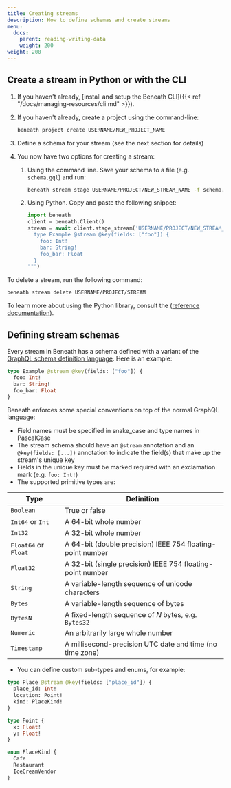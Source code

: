 ```yaml
---
title: Creating streams
description: How to define schemas and create streams
menu:
  docs:
    parent: reading-writing-data
    weight: 200
weight: 200
---
```


## Create a stream in Python or with the CLI

1. If you haven't already, [install and setup the Beneath CLI]({{< ref "/docs/managing-resources/cli.md" >}}).
2. If you haven't already, create a project using the command-line:
    ```bash
    beneath project create USERNAME/NEW_PROJECT_NAME
    ```

3. Define a schema for your stream (see the next section for details)
4. You now have two options for creating a stream:
    1. Using the command line. Save your schema to a file (e.g. `schema.gql`) and run:
        ```bash
        beneath stream stage USERNAME/PROJECT/NEW_STREAM_NAME -f schema.gql
        ```
    2. Using Python. Copy and paste the following snippet:
        ```python
        import beneath
        client = beneath.Client()
        stream = await client.stage_stream('USERNAME/PROJECT/NEW_STREAM_NAME', """
          type Example @stream @key(fields: ["foo"]) {
            foo: Int!
            bar: String!
            foo_bar: Float
          }
        """)
        ```

To delete a stream, run the following command:
```bash
beneath stream delete USERNAME/PROJECT/STREAM
```

To learn more about using the Python library, consult the ([reference documentation](https://python.docs.beneath.dev/)).

## Defining stream schemas

Every stream in Beneath has a schema defined with a variant of the [GraphQL schema definition language](https://graphql.org/learn/schema/). Here is an example:
```graphql
type Example @stream @key(fields: ["foo"]) {
  foo: Int!
  bar: String!
  foo_bar: Float
}
```
Beneath enforces some special conventions on top of the normal GraphQL language:
- Field names must be specified in snake_case and type names in PascalCase
- The stream schema should have an `@stream` annotation and an `@key(fields: [...])` annotation to indicate the field(s) that make up the stream's unique key
- Fields in the unique key must be marked required with an exclamation mark (e.g. `foo: Int!`)
- The supported primitive types are:

| Type | Definition |
|---|---|
| `Boolean` | True or false |
| `Int64` or `Int` | A 64-bit whole number |
| `Int32` | A 32-bit whole number |
| `Float64` or `Float` | A 64-bit (double precision) IEEE 754 floating-point number |
| `Float32` | A 32-bit (single precision) IEEE 754 floating-point number |
| `String` | A variable-length sequence of unicode characters |
| `Bytes` | A variable-length sequence of bytes |
| `BytesN` | A fixed-length sequence of *N* bytes, e.g. `Bytes32` |
| `Numeric` | An arbitrarily large whole number |
| `Timestamp` | A millisecond-precision UTC date and time (no time zone) |

- You can define custom sub-types and enums, for example:
```graphql
type Place @stream @key(fields: ["place_id"]) {
  place_id: Int!
  location: Point!
  kind: PlaceKind!
}

type Point {
  x: Float!
  y: Float!
}

enum PlaceKind {
  Cafe
  Restaurant
  IceCreamVendor
}
```
